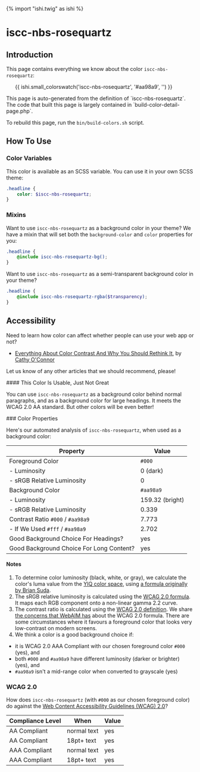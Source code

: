 {% import "ishi.twig" as ishi %}
# iscc-nbs-rosequartz

## Introduction

This page contains everything we know about the color `iscc-nbs-rosequartz`:

<div class="grid">
    <div class="cell">
        <div class="swatch">
            <ul>
                {{ ishi.small_colorswatch('iscc-nbs-rosequartz', '#aa98a9', '') }}
            </ul>
        </div>
    </div>
</div>

<div class="callout callout--info" markdown="1">
This page is auto-generated from the definition of `iscc-nbs-rosequartz`. The code that built this page is largely contained in `build-color-detail-page.php`.

To rebuild this page, run the `bin/build-colors.sh` script.
</div>

## How To Use

### Color Variables

This color is available as an SCSS variable. You can use it in your own SCSS theme:

```scss
.headline {
    color: $iscc-nbs-rosequartz;
}
```

### Mixins

Want to use `iscc-nbs-rosequartz` as a background color in your theme? We have a mixin that will set both the `background-color` and `color` properties for you:

```scss
.headline {
    @include iscc-nbs-rosequartz-bg();
}
```

Want to use `iscc-nbs-rosequartz` as a semi-transparent background color in your theme?

```scss
.headline {
    @include iscc-nbs-rosequartz-rgba($transparency);
}
```

## Accessibility

Need to learn how color can affect whether people can use your web app or not?

* [Everything About Color Contrast And Why You Should Rethink It](https://www.smashingmagazine.com/2014/10/color-contrast-tips-and-tools-for-accessibility/), by [Cathy O'Connor](http://www.twitter.com/cagocon)

Let us know of any other articles that we should recommend, please!
<div class="callout callout--warning" markdown="1">
#### This Color Is Usable, Just Not Great

You can use `iscc-nbs-rosequartz` as a background color behind normal paragraphs, and as a background color for large headings. It meets the WCAG 2.0 AA standard. But other colors will be even better!
</div>
### Color Properties

Here's our automated analysis of `iscc-nbs-rosequartz`, when used as a background color:

Property | Value
---------|------
Foreground Color | `#000`
- Luminosity | 0 (dark)
- sRGB Relative Luminosity | 0
Background Color | `#aa98a9`
- Luminosity | 159.32 (bright)
- sRGB Relative Luminosity | 0.339
Contrast Ratio `#000` / `#aa98a9` | 7.773
- If We Used `#fff` / `#aa98a9` | 2.702
Good Background Choice For Headings? | yes
Good Background Choice For Long Content? | yes

#### Notes

1. To determine color luminosity (black, white, or gray), we calculate the color's luma value from the [YIQ color space](https://en.wikipedia.org/wiki/YIQ), using [a formula originally by Brian Suda](https://24ways.org/2010/calculating-color-contrast/).
1. The sRGB relative luminosity is calculated using the [WCAG 2.0 formula](https://www.w3.org/TR/WCAG20/#relativeluminancedef). It maps each RGB component onto a non-linear gamma 2.2 curve.
1. The contrast ratio is calculated using the [WCAG 2.0 definition](https://www.w3.org/TR/2008/REC-WCAG20-20081211/#contrast-ratiodef). We share [the concerns that WebAIM has](http://webaim.org/blog/wcag-2-1-feedback/) about the WCAG 2.0 formula. There are some circumstances where it favours a foreground color that looks very low-contrast on modern screens.
1. We think a color is a good background choice if:
  - it is WCAG 2.0 AAA Compliant with our chosen foreground color `#000` (yes), and
  - both `#000` and `#aa98a9` have different luminosity (darker or brighter) (yes), and
  - `#aa98a9` isn't a mid-range color when converted to grayscale (yes)

### WCAG 2.0

How does `iscc-nbs-rosequartz` (with `#000` as our chosen foreground color) do against the [Web Content Accessibility Guidelines (WCAG) 2.0](https://www.w3.org/TR/WCAG20/)?

Compliance Level | When | Value
-----------------|------|------
AA Compliant | normal text | yes
AA Compliant | 18pt+ text | yes
AAA Compliant | normal text | yes
AAA Compliant | 18pt+ text | yes